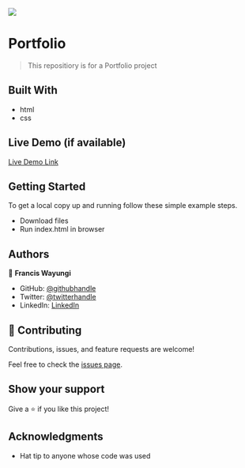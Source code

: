 
![](https://img.shields.io/badge/Microverse-blueviolet)

#  Portfolio

> This repositiory is for a Portfolio project



## Built With

- html
- css

## Live Demo (if available)

[Live Demo Link](https://wayungi.github.io/Portfolio/)


## Getting Started

To get a local copy up and running follow these simple example steps.

  - Download files
  - Run index.html in browser



## Authors

👤 **Francis Wayungi**

- GitHub: [@githubhandle](https://github.com/wayungi)
- Twitter: [@twitterhandle](https://twitter.com/FrancisWayungi)
- LinkedIn: [LinkedIn](https://linkedin.com/in/francis-wayungi-3aa626231)

## 🤝 Contributing

Contributions, issues, and feature requests are welcome!

Feel free to check the [issues page](../../issues/).

## Show your support

Give a ⭐️ if you like this project!

## Acknowledgments

- Hat tip to anyone whose code was used


